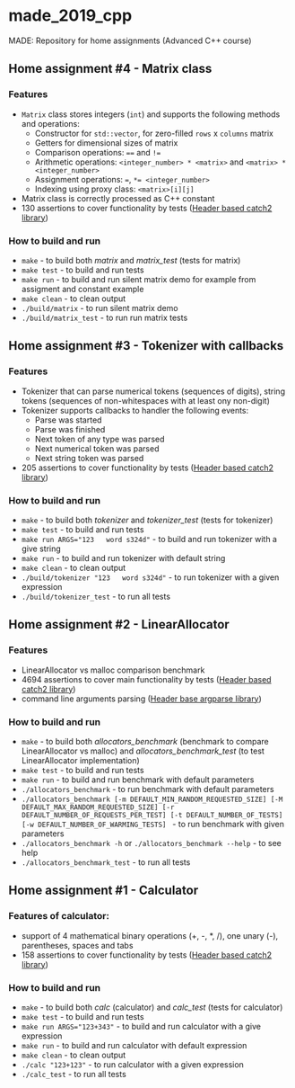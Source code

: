 # made_2019_cpp
MADE: Repository for home assignments (Advanced C++ course)

## Home assignment #4 - Matrix class

### Features
* `Matrix` class stores integers (`int`) and supports the following methods and operations:
    * Constructor for `std::vector`, for zero-filled `rows` x `columns` matrix
    * Getters for dimensional sizes of matrix
    * Comparison operations: `==` and `!=`
    * Arithmetic operations: `<integer_number> * <matrix>` and `<matrix> * <integer_number>`
    * Assignment operations: `=`, `*= <integer_number>`
    * Indexing using proxy class: `<matrix>[i][j]`
* Matrix class is correctly processed as C++ constant 
* 130 assertions to cover functionality by tests ([Header based catch2 library](https://github.com/catchorg/Catch2))

### How to build and run
* `make` - to build both *matrix* and *matrix_test* (tests for matrix)
* `make test` - to build and run tests
* `make run` - to build and run silent matrix demo for example from assigment and constant example
* `make clean` - to clean output
* `./build/matrix` - to run silent matrix demo
* `./build/matrix_test` - to run run matrix tests

## Home assignment #3 - Tokenizer with callbacks

### Features
* Tokenizer that can parse numerical tokens (sequences of digits), string tokens (sequences of non-whitespaces with at least ony non-digit)
* Tokenizer supports callbacks to handler the following events:
    * Parse was started
    * Parse was finished
    * Next token of any type was parsed
    * Next numerical token was parsed
    * Next string token was parsed
* 205 assertions to cover functionality by tests ([Header based catch2 library](https://github.com/catchorg/Catch2))

### How to build and run
* `make` - to build both *tokenizer* and *tokenizer_test* (tests for tokenizer)
* `make test` - to build and run tests
* `make run ARGS="123   word s324d"` - to build and run tokenizer with a give string
* `make run` - to build and run tokenizer with default string
* `make clean` - to clean output
* `./build/tokenizer "123   word s324d"` - to run tokenizer with a given expression
* `./build/tokenizer_test` - to run all tests

## Home assignment #2 - LinearAllocator

### Features
* LinearAllocator vs malloc comparison benchmark
* 4694 assertions to cover main functionality by tests ([Header based catch2 library](https://github.com/catchorg/Catch2))
* command line arguments parsing ([Header base argparse library](https://github.com/jamolnng/argparse))

### How to build and run
* `make` - to build both *allocators_benchmark* (benchmark to compare LinearAllocator vs malloc) and *allocators_benchmark_test* (to test LinearAllocator implementation)
* `make test` - to build and run tests
* `make run` - to build and run benchmark with default parameters
* `./allocators_benchmark` - to run benchmark with default parameters 
* `./allocators_benchmark [-m DEFAULT_MIN_RANDOM_REQUESTED_SIZE] [-M DEFAULT_MAX_RANDOM_REQUESTED_SIZE] [-r DEFAULT_NUMBER_OF_REQUESTS_PER_TEST] [-t DEFAULT_NUMBER_OF_TESTS] [-w DEFAULT_NUMBER_OF_WARMING_TESTS] ` - to run benchmark with given parameters
* `./allocators_benchmark -h` or `./allocators_benchmark --help` - to see help
* `./allocators_benchmark_test` - to run all tests

## Home assignment #1 - Calculator

### Features of calculator:
* support of 4 mathematical binary operations (+, -, *, /), one unary (-), parentheses, spaces and tabs
* 158 assertions to cover functionality by tests ([Header based catch2 library](https://github.com/catchorg/Catch2))

### How to build and run
* `make` - to build both *calc* (calculator)  and *calc_test* (tests for calculator)
* `make test` - to build and run tests
* `make run ARGS="123+343"` - to build and run calculator with a give expression
* `make run` - to build and run calculator with default expression
* `make clean` - to clean output
* `./calc "123+123"` - to run calculator with a given expression
* `./calc_test` - to run all tests